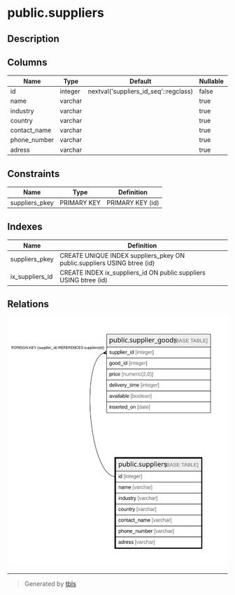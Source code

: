 # public.suppliers

## Description

## Columns

| Name | Type | Default | Nullable | Children | Parents | Comment |
| ---- | ---- | ------- | -------- | -------- | ------- | ------- |
| id | integer | nextval('suppliers_id_seq'::regclass) | false | [public.supplier_goods](public.supplier_goods.md) |  |  |
| name | varchar |  | true |  |  |  |
| industry | varchar |  | true |  |  |  |
| country | varchar |  | true |  |  |  |
| contact_name | varchar |  | true |  |  |  |
| phone_number | varchar |  | true |  |  |  |
| adress | varchar |  | true |  |  |  |

## Constraints

| Name | Type | Definition |
| ---- | ---- | ---------- |
| suppliers_pkey | PRIMARY KEY | PRIMARY KEY (id) |

## Indexes

| Name | Definition |
| ---- | ---------- |
| suppliers_pkey | CREATE UNIQUE INDEX suppliers_pkey ON public.suppliers USING btree (id) |
| ix_suppliers_id | CREATE INDEX ix_suppliers_id ON public.suppliers USING btree (id) |

## Relations

![er](public.suppliers.svg)

---

> Generated by [tbls](https://github.com/k1LoW/tbls)
